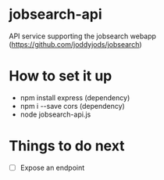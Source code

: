 # jobsearch-api
API service supporting the jobsearch webapp (https://github.com/joddyjods/jobsearch)

# How to set it up
- npm install express (dependency)
- npm i --save cors (dependency)
- node jobsearch-api.js


# Things to do next
- [ ] Expose an endpoint
